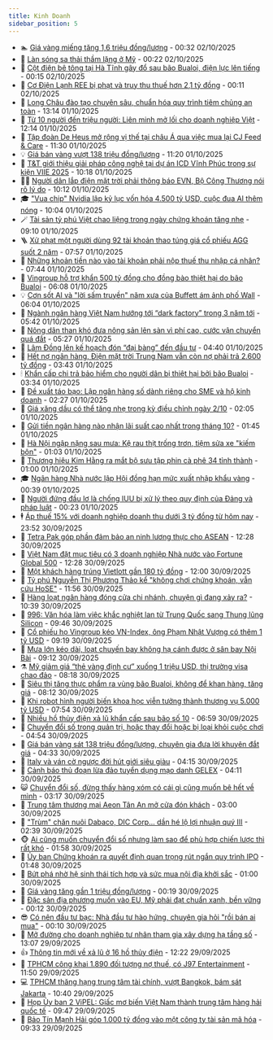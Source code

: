 ```yaml
---
title: Kinh Doanh
sidebar_position: 5
---
```


<!-- dantri-kinh-doanh:START -->
- 🏊 [Giá vàng miếng tăng 1,6 triệu đồng/lượng](https://dantri.com.vn/kinh-doanh/gia-vang-mieng-tang-16-trieu-dongluong-20251002072700237.htm) - 00:32 02/10/2025
- 🦆 [Làn sóng sa thải thầm lặng ở Mỹ](https://dantri.com.vn/kinh-doanh/lan-song-sa-thai-tham-lang-o-my-20250826133401217.htm) - 00:22 02/10/2025
- 🦄 [Cột điện bê tông tại Hà Tĩnh gãy đổ sau bão Bualoi, điện lực lên tiếng](https://dantri.com.vn/kinh-doanh/cot-dien-be-tong-tai-ha-tinh-gay-do-sau-bao-bualoi-dien-luc-len-tieng-20251002005831858.htm) - 00:15 02/10/2025
- 🌝 [Cơ Điện Lạnh REE bị phạt và truy thu thuế hơn 2,1 tỷ đồng](https://dantri.com.vn/kinh-doanh/co-dien-lanh-ree-bi-phat-va-truy-thu-thue-hon-21-ty-dong-20251001174453511.htm) - 00:11 02/10/2025
- 💃 [Long Châu đào tạo chuyên sâu, chuẩn hóa quy trình tiêm chủng an toàn](https://dantri.com.vn/kinh-doanh/long-chau-dao-tao-chuyen-sau-chuan-hoa-quy-trinh-tiem-chung-an-toan-20251001195441077.htm) - 13:14 01/10/2025
- 🦏 [Từ 10 người đến triệu người: Liên minh mở lối cho doanh nghiệp Việt](https://dantri.com.vn/kinh-doanh/tu-10-nguoi-den-trieu-nguoi-lien-minh-mo-loi-cho-doanh-nghiep-viet-20251001181111271.htm) - 12:14 01/10/2025
- 🦩 [Tập đoàn De Heus mở rộng vị thế tại châu Á qua việc mua lại CJ Feed &amp; Care](https://dantri.com.vn/kinh-doanh/tap-doan-de-heus-mo-rong-vi-the-tai-chau-a-qua-viec-mua-lai-cj-feed-care-20251001180225703.htm) - 11:30 01/10/2025
- 💡 [Giá bán vàng vượt 138 triệu đồng/lượng](https://dantri.com.vn/kinh-doanh/gia-ban-vang-vuot-138-trieu-dongluong-20251001000952978.htm) - 11:20 01/10/2025
- 🌊 [T&amp;T giới thiệu giải pháp công nghệ tại dự án ICD Vĩnh Phúc trong sự kiện VIIE 2025](https://dantri.com.vn/kinh-doanh/tt-gioi-thieu-giai-phap-cong-nghe-tai-du-an-icd-vinh-phuc-trong-su-kien-viie-2025-20251001165226855.htm) - 10:18 01/10/2025
- 🧑‍💻 [Người dân lắp điện mặt trời phải thông báo EVN, Bộ Công Thương nói rõ lý do](https://dantri.com.vn/kinh-doanh/nguoi-dan-lap-dien-mat-troi-phai-thong-bao-evn-bo-cong-thuong-noi-ro-ly-do-20251001162724052.htm) - 10:12 01/10/2025
- 🎓 [&quot;Vua chip&quot; Nvidia lập kỷ lục vốn hóa 4.500 tỷ USD, cuộc đua AI thêm nóng](https://dantri.com.vn/kinh-doanh/vua-chip-nvidia-lap-ky-luc-von-hoa-4500-ty-usd-cuoc-dua-ai-them-nong-20251001161551343.htm) - 10:04 01/10/2025
- 🪄 [Tài sản tỷ phú Việt chao liệng trong ngày chứng khoán tăng nhẹ](https://dantri.com.vn/kinh-doanh/tai-san-ty-phu-viet-chao-lieng-trong-ngay-chung-khoan-tang-nhe-20251001160125760.htm) - 09:10 01/10/2025
- 🪜 [Xử phạt một người dùng 92 tài khoản thao túng giá cổ phiếu AGG suốt 2 năm](https://dantri.com.vn/kinh-doanh/xu-phat-mot-nguoi-dung-92-tai-khoan-thao-tung-gia-co-phieu-agg-suot-2-nam-20251001141950402.htm) - 07:57 01/10/2025
- 🦄 [Những khoản tiền nào vào tài khoản phải nộp thuế thu nhập cá nhân?](https://dantri.com.vn/kinh-doanh/nhung-khoan-tien-nao-vao-tai-khoan-phai-nop-thue-thu-nhap-ca-nhan-20251001132435858.htm) - 07:44 01/10/2025
- 💯 [Vingroup hỗ trợ khẩn 500 tỷ đồng cho đồng bào thiệt hại do bão Bualoi](https://dantri.com.vn/kinh-doanh/vingroup-ho-tro-khan-500-ty-dong-cho-dong-bao-thiet-hai-do-bao-bualoi-20251001121843635.htm) - 06:08 01/10/2025
- 💡 [Cơn sốt AI và &quot;lời sấm truyền&quot; năm xưa của Buffett ám ảnh phố Wall](https://dantri.com.vn/kinh-doanh/con-sot-ai-va-loi-sam-truyen-nam-xua-cua-buffett-am-anh-pho-wall-20251001085330824.htm) - 06:04 01/10/2025
- 🧰 [Ngành ngân hàng Việt Nam hướng tới “dark factory” trong 3 năm tới](https://dantri.com.vn/kinh-doanh/nganh-ngan-hang-viet-nam-huong-toi-dark-factory-trong-3-nam-toi-20251001104756145.htm) - 05:42 01/10/2025
- 🎊 [Nông dân than khó đưa nông sản lên sàn vì phí cao, cước vận chuyển quá đắt](https://dantri.com.vn/kinh-doanh/nong-dan-than-kho-dua-nong-san-len-san-vi-phi-cao-cuoc-van-chuyen-qua-dat-20251001115004973.htm) - 05:27 01/10/2025
- 🔭 [Lâm Đồng lên kế hoạch đón “đại bàng” đến đầu tư](https://dantri.com.vn/kinh-doanh/lam-dong-len-ke-hoach-don-dai-bang-den-dau-tu-20250930184353786.htm) - 04:40 01/10/2025
- 💼 [Hết nợ ngân hàng, Điện mặt trời Trung Nam vẫn còn nợ phải trả 2.600 tỷ đồng](https://dantri.com.vn/kinh-doanh/het-no-ngan-hang-dien-mat-troi-trung-nam-van-con-no-phai-tra-2600-ty-dong-20251001074618798.htm) - 03:43 01/10/2025
- 🕯 [Khẩn cấp chi trả bảo hiểm cho người dân bị thiệt hại bởi bão Bualoi](https://dantri.com.vn/kinh-doanh/khan-cap-chi-tra-bao-hiem-cho-nguoi-dan-bi-thiet-hai-boi-bao-bualoi-20251001101653379.htm) - 03:34 01/10/2025
- 🫣 [Đề xuất táo bạo: Lập ngân hàng số dành riêng cho SME và hộ kinh doanh](https://dantri.com.vn/kinh-doanh/de-xuat-tao-bao-lap-ngan-hang-so-danh-rieng-cho-sme-va-ho-kinh-doanh-20251001073453079.htm) - 02:27 01/10/2025
- 🤠 [Giá xăng dầu có thể tăng nhẹ trong kỳ điều chỉnh ngày 2/10](https://dantri.com.vn/kinh-doanh/gia-xang-dau-co-the-tang-nhe-trong-ky-dieu-chinh-ngay-210-20251001080557773.htm) - 02:05 01/10/2025
- 🌈 [Gửi tiền ngân hàng nào nhận lãi suất cao nhất trong tháng 10?](https://dantri.com.vn/kinh-doanh/gui-tien-ngan-hang-nao-nhan-lai-suat-cao-nhat-trong-thang-10-20251001001355560.htm) - 01:45 01/10/2025
- 🦅 [Hà Nội ngập nặng sau mưa: Kệ rau thịt trống trơn, tiệm sửa xe &quot;kiếm bộn&quot;](https://dantri.com.vn/kinh-doanh/ha-noi-ngap-nang-sau-mua-ke-rau-thit-trong-tron-tiem-sua-xe-kiem-bon-20250930205635991.htm) - 01:03 01/10/2025
- 🌁 [Thương hiệu Kim Hằng ra mắt bộ sưu tập phin cà phê 34 tỉnh thành](https://dantri.com.vn/kinh-doanh/thuong-hieu-kim-hang-ra-mat-bo-suu-tap-phin-ca-phe-34-tinh-thanh-20251001084803438.htm) - 01:00 01/10/2025
- 🎓 [Ngân hàng Nhà nước lập Hội đồng hạn mức xuất nhập khẩu vàng](https://dantri.com.vn/kinh-doanh/ngan-hang-nha-nuoc-lap-hoi-dong-han-muc-xuat-nhap-khau-vang-20251001010006101.htm) - 00:39 01/10/2025
- 📝 [Người đứng đầu lơ là chống IUU bị xử lý theo quy định của Đảng và pháp luật](https://dantri.com.vn/kinh-doanh/nguoi-dung-dau-lo-la-chong-iuu-bi-xu-ly-theo-quy-dinh-cua-dang-va-phap-luat-20250930231324002.htm) - 00:23 01/10/2025
- 🕴 [Áp thuế 15% với doanh nghiệp doanh thu dưới 3 tỷ đồng từ hôm nay](https://dantri.com.vn/kinh-doanh/ap-thue-15-voi-doanh-nghiep-doanh-thu-duoi-3-ty-dong-tu-hom-nay-20251001013522456.htm) - 23:52 30/09/2025
- 🧰 [Tetra Pak góp phần đảm bảo an ninh lương thực cho ASEAN](https://dantri.com.vn/kinh-doanh/tetra-pak-gop-phan-dam-bao-an-ninh-luong-thuc-cho-asean-20250930182622846.htm) - 12:28 30/09/2025
- 🤖 [Việt Nam đặt mục tiêu có 3 doanh nghiệp Nhà nước vào Fortune Global 500](https://dantri.com.vn/kinh-doanh/viet-nam-dat-muc-tieu-co-3-doanh-nghiep-nha-nuoc-vao-fortune-global-500-20250930191234024.htm) - 12:28 30/09/2025
- 🤠 [Một khách hàng trúng Vietlott gần 180 tỷ đồng](https://dantri.com.vn/kinh-doanh/mot-khach-hang-trung-vietlott-gan-180-ty-dong-20250930184810039.htm) - 12:00 30/09/2025
- 🌮 [Tỷ phú Nguyễn Thị Phương Thảo kể &quot;không chơi chứng khoán, vẫn cứu HoSE&quot;](https://dantri.com.vn/kinh-doanh/ty-phu-nguyen-thi-phuong-thao-ke-khong-choi-chung-khoan-van-cuu-hose-20250930152034691.htm) - 11:56 30/09/2025
- 🦄 [Hàng loạt ngân hàng đóng cửa chi nhánh, chuyện gì đang xảy ra?](https://dantri.com.vn/kinh-doanh/hang-loat-ngan-hang-dong-cua-chi-nhanh-chuyen-gi-dang-xay-ra-20250930154118691.htm) - 10:39 30/09/2025
- 👺 [996: Văn hóa làm việc khắc nghiệt lan từ Trung Quốc sang Thung lũng Silicon](https://dantri.com.vn/kinh-doanh/996-van-hoa-lam-viec-khac-nghiet-lan-tu-trung-quoc-sang-thung-lung-silicon-20250928181215569.htm) - 09:46 30/09/2025
- 🤗 [Cổ phiếu họ Vingroup kéo VN-Index, ông Phạm Nhật Vượng có thêm 1 tỷ USD](https://dantri.com.vn/kinh-doanh/co-phieu-ho-vingroup-keo-vn-index-ong-pham-nhat-vuong-co-them-1-ty-usd-20250930155216637.htm) - 09:19 30/09/2025
- 💪 [Mưa lớn kéo dài, loạt chuyến bay không hạ cánh được ở sân bay Nội Bài](https://dantri.com.vn/kinh-doanh/mua-lon-keo-dai-loat-chuyen-bay-khong-ha-canh-duoc-o-san-bay-noi-bai-20250930155322614.htm) - 09:12 30/09/2025
- ⚗️ [Mỹ giảm giá “thẻ vàng định cư” xuống 1 triệu USD, thị trường visa chao đảo](https://dantri.com.vn/kinh-doanh/my-giam-gia-the-vang-dinh-cu-xuong-1-trieu-usd-thi-truong-visa-chao-dao-20250929211127951.htm) - 08:18 30/09/2025
- 🧠 [Siêu thị tăng thực phẩm ra vùng bão Bualoi, không để khan hàng, tăng giá](https://dantri.com.vn/kinh-doanh/sieu-thi-tang-thuc-pham-ra-vung-bao-bualoi-khong-de-khan-hang-tang-gia-20250930144118492.htm) - 08:12 30/09/2025
- 🗽 [Khi robot hình người biến khoa học viễn tưởng thành thương vụ 5.000 tỷ USD](https://dantri.com.vn/kinh-doanh/khi-robot-hinh-nguoi-bien-khoa-hoc-vien-tuong-thanh-thuong-vu-5000-ty-usd-20250930112655712.htm) - 07:54 30/09/2025
- 🫣 [Nhiều hồ thủy điện xả lũ khẩn cấp sau bão số 10](https://dantri.com.vn/kinh-doanh/nhieu-ho-thuy-dien-xa-lu-khan-cap-sau-bao-so-10-20250930132353678.htm) - 06:59 30/09/2025
- 🫣 [Chuyển đổi số trong quản trị, hoặc thay đổi hoặc bị loại khỏi cuộc chơi](https://dantri.com.vn/kinh-doanh/chuyen-doi-so-trong-quan-tri-hoac-thay-doi-hoac-bi-loai-khoi-cuoc-choi-20250930100910650.htm) - 04:54 30/09/2025
- 🫣 [Giá bán vàng sát 138 triệu đồng/lượng, chuyên gia đưa lời khuyên đắt giá](https://dantri.com.vn/kinh-doanh/gia-ban-vang-sat-138-trieu-dongluong-chuyen-gia-dua-loi-khuyen-dat-gia-20250930103119379.htm) - 04:33 30/09/2025
- 💂 [Italy và ván cờ ngược đời hút giới siêu giàu](https://dantri.com.vn/kinh-doanh/italy-va-van-co-nguoc-doi-hut-gioi-sieu-giau-20250930100326389.htm) - 04:15 30/09/2025
- 💫 [Cảnh báo thủ đoạn lừa đảo tuyển dụng mạo danh GELEX](https://dantri.com.vn/kinh-doanh/canh-bao-thu-doan-lua-dao-tuyen-dung-mao-danh-gelex-20250930105654038.htm) - 04:11 30/09/2025
- 😺 [Chuyển đổi số, đừng thấy hàng xóm có cái gì cũng muốn bê hết về mình](https://dantri.com.vn/kinh-doanh/chuyen-doi-so-dung-thay-hang-xom-co-cai-gi-cung-muon-be-het-ve-minh-20250930093407691.htm) - 03:17 30/09/2025
- 🦆 [Trung tâm thương mại Aeon Tân An mở cửa đón khách](https://dantri.com.vn/kinh-doanh/trung-tam-thuong-mai-aeon-tan-an-mo-cua-don-khach-20250929140250116.htm) - 03:00 30/09/2025
- 👀 [&quot;Trùm&quot; chăn nuôi Dabaco, DIC Corp... dần hé lộ lợi nhuận quý III](https://dantri.com.vn/kinh-doanh/trum-chan-nuoi-dabaco-dic-corp-dan-he-lo-loi-nhuan-quy-iii-20250930083751718.htm) - 02:39 30/09/2025
- 🐵 [Ai cũng muốn chuyển đổi số nhưng làm sao để phù hợp chiến lược thì rất khó](https://dantri.com.vn/kinh-doanh/ai-cung-muon-chuyen-doi-so-nhung-lam-sao-de-phu-hop-chien-luoc-thi-rat-kho-20250926074213496.htm) - 01:58 30/09/2025
- 🤖 [Ủy ban Chứng khoán ra quyết định quan trọng rút ngắn quy trình IPO](https://dantri.com.vn/kinh-doanh/uy-ban-chung-khoan-ra-quyet-dinh-quan-trong-rut-ngan-quy-trinh-ipo-20250930082438868.htm) - 01:48 30/09/2025
- 💂 [Bứt phá nhờ hệ sinh thái tích hợp và sức mua nội địa khởi sắc](https://dantri.com.vn/kinh-doanh/but-pha-nho-he-sinh-thai-tich-hop-va-suc-mua-noi-dia-khoi-sac-20250929230124412.htm) - 01:00 30/09/2025
- 🦆 [Giá vàng tăng gần 1 triệu đồng/lượng](https://dantri.com.vn/kinh-doanh/gia-vang-tang-gan-1-trieu-dongluong-20250930070900312.htm) - 00:19 30/09/2025
- 🦅 [Đặc sản địa phương muốn vào EU, Mỹ phải đạt chuẩn xanh, bền vững](https://dantri.com.vn/kinh-doanh/dac-san-dia-phuong-muon-vao-eu-my-phai-dat-chuan-xanh-ben-vung-20250929221532872.htm) - 00:12 30/09/2025
- 😎 [Có nên đầu tư bạc: Nhà đầu tư hào hứng, chuyên gia hỏi &quot;rồi bán ai mua&quot;](https://dantri.com.vn/kinh-doanh/co-nen-dau-tu-bac-nha-dau-tu-hao-hung-chuyen-gia-hoi-roi-ban-ai-mua-20250929201607251.htm) - 00:10 30/09/2025
- 🐎 [Mở đường cho doanh nghiệp tư nhân tham gia xây dựng hạ tầng số](https://dantri.com.vn/kinh-doanh/mo-duong-cho-doanh-nghiep-tu-nhan-tham-gia-xay-dung-ha-tang-so-20250929193313500.htm) - 13:07 29/09/2025
- 👍 [Thông tin mới về xả lũ ở 16 hồ thủy điện](https://dantri.com.vn/kinh-doanh/thong-tin-moi-ve-xa-lu-o-16-ho-thuy-dien-20250929191002731.htm) - 12:22 29/09/2025
- 🦒 [TPHCM công khai 1.890 đối tượng nợ thuế, có J97 Entertainment](https://dantri.com.vn/kinh-doanh/tphcm-cong-khai-1890-doi-tuong-no-thue-co-j97-entertainment-20250929183618401.htm) - 11:50 29/09/2025
- 💻 [TPHCM thăng hạng trung tâm tài chính, vượt Bangkok, bám sát Jakarta](https://dantri.com.vn/kinh-doanh/tphcm-thang-hang-trung-tam-tai-chinh-vuot-bangkok-bam-sat-jakarta-20250929172539354.htm) - 10:40 29/09/2025
- 👺 [Họp Ủy ban 2 ViPEL: Giấc mơ biến Việt Nam thành trung tâm hàng hải quốc tế](https://dantri.com.vn/kinh-doanh/hop-uy-ban-2-vipel-giac-mo-bien-viet-nam-thanh-trung-tam-hang-hai-quoc-te-20250929153627208.htm) - 09:47 29/09/2025
- 🧐 [Bảo Tín Mạnh Hải góp 1.000 tỷ đồng vào một công ty tài sản mã hóa](https://dantri.com.vn/kinh-doanh/bao-tin-manh-hai-gop-1000-ty-dong-vao-mot-cong-ty-tai-san-ma-hoa-20250929144301021.htm) - 09:33 29/09/2025<!-- dantri-kinh-doanh:END -->
